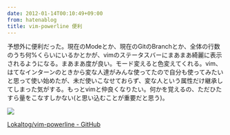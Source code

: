 ```yaml
---
date: 2012-01-14T00:10:49+09:00
from: hatenablog
title: vim-powerline 便利
---
```

予想外に便利だった。現在のModeとか、現在のGitのBranchとか、全体の行数のうち何%くらいにいるかとかが、vimのステータスバーにまあまあ綺麗に表示されるようになる。まあまあ度が良い。モード変えると色変えてくれる。vim、はてなインターンのときから変な人達がみんな使ってたので自分も使ってみたいと思って使い始めたが、未だ使いこなせておらず、変な人という属性だけ継承してしまった気がする。もっとvimと仲良くなりたい。何かを覚えるの、ただひたすら量をこなすしかない(と思い込むことが重要だと思う)。

![](http://dl.dropbox.com/u/5978869/image/20120114_000246.png)

[Lokaltog/vim-powerline - GitHub](https://github.com/Lokaltog/vim-powerline)

